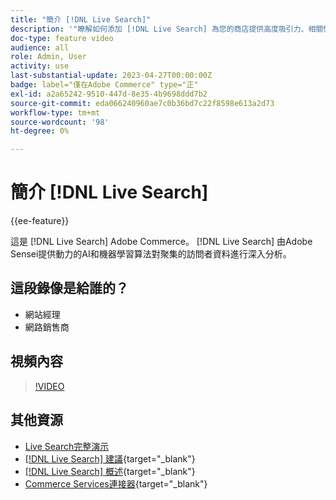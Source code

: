 ```yaml
---
title: "簡介 [!DNL Live Search]"
description: '"瞭解如何添加 [!DNL Live Search] 為您的商店提供高度吸引力、相關性和個性化的購物體驗。」'
doc-type: feature video
audience: all
role: Admin, User
activity: use
last-substantial-update: 2023-04-27T00:00:00Z
badge: label="僅在Adobe Commerce" type="正"
exl-id: a2a65242-9510-447d-8e35-4b9698ddd7b2
source-git-commit: eda066240960ae7c0b36bd7c22f8598e613a2d73
workflow-type: tm+mt
source-wordcount: '98'
ht-degree: 0%

---
```


# 簡介 [!DNL Live Search]

{{ee-feature}}

這是 [!DNL Live Search] Adobe Commerce。 [!DNL Live Search] 由Adobe Sensei提供動力的AI和機器學習算法對聚集的訪問者資料進行深入分析。

## 這段錄像是給誰的？

- 網站經理
- 網路銷售商

## 視頻內容

>[!VIDEO](https://video.tv.adobe.com/v/3418797?learn=on)


## 其他資源

- [Live Search完整演示](./live-search-full-demonstration.md)
- [[!DNL Live Search] 建議](https://experienceleague.adobe.com/docs/commerce-learn/tutorials/marketing/live-search-recommendations.html){target="_blank"}
- [[!DNL Live Search] 概述](https://experienceleague.adobe.com/docs/commerce-merchant-services/live-search/overview.html){target="_blank"}
- [Commerce Services連接器](https://experienceleague.adobe.com/docs/commerce-merchant-services/user-guides/integration-services/saas.html){target="_blank"}
